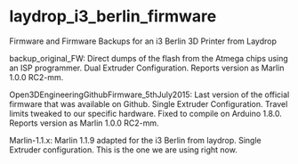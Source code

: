 # laydrop_i3_berlin_firmware
Firmware and Firmware Backups for an i3 Berlin 3D Printer from Laydrop

backup_original_FW:
Direct dumps of the flash from the Atmega chips using an ISP programmer.
Dual Extruder Configuration.
Reports version as Marlin 1.0.0 RC2-mm.

Open3DEngineeringGithubFirmware_5thJuly2015:
Last version of the official firmware that was available on Github.
Single Extruder Configuration.
Travel limits tweaked to our specific hardware.
Fixed to compile on Arduino 1.8.0.
Reports version as Marlin 1.0.0 RC2-mm.

Marlin-1.1.x:
Marlin 1.1.9 adapted for the i3 Berlin from laydrop.
Single Extruder configuration.
This is the one we are using right now.

